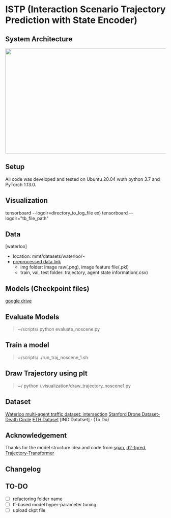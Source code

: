# ISTP (Interaction Scenario Trajectory Prediction with State Encoder)

## System Architecture
<img src="https://github.com/user-attachments/assets/a073a915-7853-4ba3-8896-08fd6f578294" width="560" height="330"/>

## Setup
All code was developed and tested on Ubuntu 20.04 wuth python 3.7 and PyTorch 1.13.0.

## Visualization

tensorboard --logdir=directory_to_log_file
ex) tensorboard --logdir="tb_file_path"

## Data
[waterloo]
* location: mmt/datasets/waterloo/~
* [preprocessed data link]()
  - img folder: image raw(.png), image feature file(.pkl) 
  - train, val, test folder: trajectory, agent state information(.csv)
    
## Models (Checkpoint files)
[google drive]()

## Evaluate Models
> ~/scripts/ python evaluate_noscene.py

## Train a model
> ~/scripts/ ./run_traj_noscene_1.sh

## Draw Trajectory using plt
> ~/ python /.visualization/draw_trajectory_noscene1.py

## Dataset
[Waterloo multi-agent traffic dataset: intersection](https://uwaterloo.ca/waterloo-intelligent-systems-engineering-lab/datasets/waterloo-multi-agent-traffic-dataset-intersection)
[Stanford Drone Dataset-Death Circle](https://cvgl.stanford.edu/projects/uav_data/)
[ETH Dataset](https://paperswithcode.com/dataset/eth)
[IND Datatset] : (To Do)

## Acknowledgement

Thanks for the model structure idea and code from [sgan](https://github.com/agrimgupta92/sgan), [d2-tpred](https://github.com/VTP-TL/D2-TPred), [Trajectory-Transformer](https://github.com/FGiuliari/Trajectory-Transformer) 

## Changelog

## TO-DO
- [ ] refactoring folder name
- [ ] tf-based model hyper-parameter tuning
- [ ] upload ckpt file

